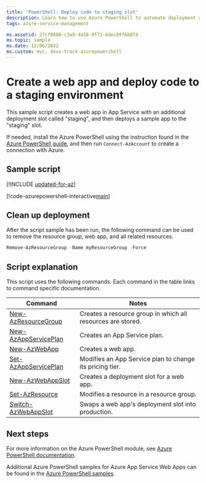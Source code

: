 ```yaml
---
title: 'PowerShell: Deploy code to staging slot'
description: Learn how to use Azure PowerShell to automate deployment and management of App Service. This sample shows how to deploy code to a staging environment.
tags: azure-service-management

ms.assetid: 27cf0680-c3a9-4a58-9f71-6dec09f6b874
ms.topic: sample
ms.date: 12/06/2022
ms.custom: mvc, devx-track-azurepowershell
---
```


# Create a web app and deploy code to a staging environment

This sample script creates a web app in App Service with an additional deployment slot called "staging", and then deploys a sample app to the "staging" slot.

If needed, install the Azure PowerShell using the instruction found in the [Azure PowerShell guide](/powershell/azure/), and then run `Connect-AzAccount` to create a connection with Azure.

## Sample script

[!INCLUDE [updated-for-az](~/reusable-content/ce-skilling/azure/includes/updated-for-az.md)]

[!code-azurepowershell-interactive[main](../../../powershell_scripts/app-service/deploy-deployment-slot/deploy-deployment-slot.ps1?highlight=1 "Create a web app and deploy code to a staging environment")]

## Clean up deployment 

After the script sample has been run, the following command can be used to remove the resource group, web app, and all related resources.

```powershell
Remove-AzResourceGroup -Name myResourceGroup -Force
```

## Script explanation

This script uses the following commands. Each command in the table links to command specific documentation.

| Command | Notes |
|---|---|
| [New-AzResourceGroup](/powershell/module/az.resources/new-azresourcegroup) | Creates a resource group in which all resources are stored. |
| [New-AzAppServicePlan](/powershell/module/az.websites/new-azappserviceplan) | Creates an App Service plan. |
| [New-AzWebApp](/powershell/module/az.websites/new-azwebapp) | Creates a web app. |
| [Set-AzAppServicePlan](/powershell/module/az.websites/set-azappserviceplan) | Modifies an App Service plan to change its pricing tier. |
| [New-AzWebAppSlot](/powershell/module/az.websites/new-azwebappslot) | Creates a deployment slot for a web app. |
| [Set-AzResource](/powershell/module/az.resources/set-azresource) | Modifies a resource in a resource group. |
| [Switch-AzWebAppSlot](/powershell/module/az.websites/switch-azwebappslot) | Swaps a web app's deployment slot into production. |

## Next steps

For more information on the Azure PowerShell module, see [Azure PowerShell documentation](/powershell/azure/).

Additional Azure PowerShell samples for Azure App Service Web Apps can be found in the [Azure PowerShell samples](../samples-powershell.md).
